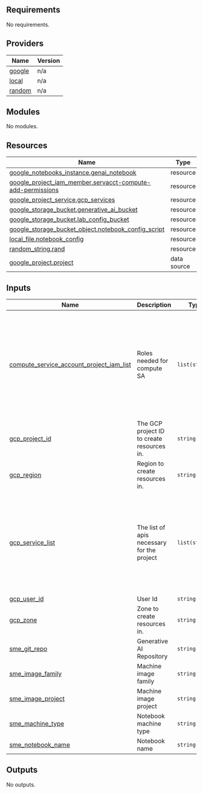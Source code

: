 ## Requirements

No requirements.

## Providers

| Name | Version |
|------|---------|
| <a name="provider_google"></a> [google](#provider\_google) | n/a |
| <a name="provider_local"></a> [local](#provider\_local) | n/a |
| <a name="provider_random"></a> [random](#provider\_random) | n/a |

## Modules

No modules.

## Resources

| Name | Type |
|------|------|
| [google_notebooks_instance.genai_notebook](https://registry.terraform.io/providers/hashicorp/google/latest/docs/resources/notebooks_instance) | resource |
| [google_project_iam_member.servacct-compute-add-permissions](https://registry.terraform.io/providers/hashicorp/google/latest/docs/resources/project_iam_member) | resource |
| [google_project_service.gcp_services](https://registry.terraform.io/providers/hashicorp/google/latest/docs/resources/project_service) | resource |
| [google_storage_bucket.generative_ai_bucket](https://registry.terraform.io/providers/hashicorp/google/latest/docs/resources/storage_bucket) | resource |
| [google_storage_bucket.lab_config_bucket](https://registry.terraform.io/providers/hashicorp/google/latest/docs/resources/storage_bucket) | resource |
| [google_storage_bucket_object.notebook_config_script](https://registry.terraform.io/providers/hashicorp/google/latest/docs/resources/storage_bucket_object) | resource |
| [local_file.notebook_config](https://registry.terraform.io/providers/hashicorp/local/latest/docs/resources/file) | resource |
| [random_string.rand](https://registry.terraform.io/providers/hashicorp/random/latest/docs/resources/string) | resource |
| [google_project.project](https://registry.terraform.io/providers/hashicorp/google/latest/docs/data-sources/project) | data source |

## Inputs

| Name | Description | Type | Default | Required |
|------|-------------|------|---------|:--------:|
| <a name="input_compute_service_account_project_iam_list"></a> [compute\_service\_account\_project\_iam\_list](#input\_compute\_service\_account\_project\_iam\_list) | Roles needed for compute SA | `list(string)` | <pre>[<br>  "roles/aiplatform.admin",<br>  "roles/artifactregistry.admin",<br>  "roles/bigquery.admin",<br>  "roles/cloudbuild.builds.editor",<br>  "roles/cloudbuild.integrations.editor",<br>  "roles/iam.serviceAccountAdmin",<br>  "roles/notebooks.admin",<br>  "roles/resourcemanager.projectIamAdmin",<br>  "roles/storage.admin"<br>]</pre> | no |
| <a name="input_gcp_project_id"></a> [gcp\_project\_id](#input\_gcp\_project\_id) | The GCP project ID to create resources in. | `string` | n/a | yes |
| <a name="input_gcp_region"></a> [gcp\_region](#input\_gcp\_region) | Region to create resources in. | `string` | n/a | yes |
| <a name="input_gcp_service_list"></a> [gcp\_service\_list](#input\_gcp\_service\_list) | The list of apis necessary for the project | `list(string)` | <pre>[<br>  "aiplatform.googleapis.com",<br>  "artifactregistry.googleapis.com",<br>  "bigquery.googleapis.com",<br>  "cloudbuild.googleapis.com",<br>  "cloudresourcemanager.googleapis.com",<br>  "compute.googleapis.com",<br>  "containerregistry.googleapis.com",<br>  "iam.googleapis.com",<br>  "notebooks.googleapis.com"<br>]</pre> | no |
| <a name="input_gcp_user_id"></a> [gcp\_user\_id](#input\_gcp\_user\_id) | User Id | `string` | n/a | yes |
| <a name="input_gcp_zone"></a> [gcp\_zone](#input\_gcp\_zone) | Zone to create resources in. | `string` | n/a | yes |
| <a name="input_sme_git_repo"></a> [sme\_git\_repo](#input\_sme\_git\_repo) | Generative AI Repository | `string` | `"https://github.com/GoogleCloudPlatform/generative-ai.git"` | no |
| <a name="input_sme_image_family"></a> [sme\_image\_family](#input\_sme\_image\_family) | Machine image family | `string` | `"tf-ent-2-11-cu113-notebooks-debian-11-py310"` | no |
| <a name="input_sme_image_project"></a> [sme\_image\_project](#input\_sme\_image\_project) | Machine image project | `string` | `"deeplearning-platform-release"` | no |
| <a name="input_sme_machine_type"></a> [sme\_machine\_type](#input\_sme\_machine\_type) | Notebook machine type | `string` | `"e2-standard-2"` | no |
| <a name="input_sme_notebook_name"></a> [sme\_notebook\_name](#input\_sme\_notebook\_name) | Notebook name | `string` | `"generative-ai-jupyterlab"` | no |

## Outputs

No outputs.

